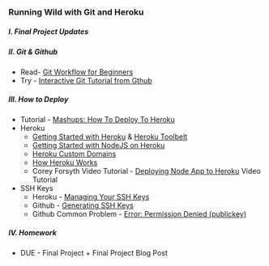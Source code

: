 ### Running Wild with Git and Heroku

##### I. Final Project Updates

##### II. **Git & Github**
* Read- [Git Workflow for Beginners](http://skli.se/2012/10/07/git-workflow-beginner/)
* Try - [Interactive Git Tutorial from Gthub](http://try.github.io/levels/1/challenges/1)

##### III. How to Deploy
* Tutorial - [Mashups: How To Deploy To Heroku](https://github.com/craigprotzel/Mashups/tree/master/11_Running_Wild_with_Git_and_Heroku/Heroku_Node_Deploy)
* Heroku
	* [Getting Started with Heroku](https://devcenter.heroku.com/articles/quickstart) & [Heroku Toolbelt](https://toolbelt.heroku.com/)
	* [Getting Started with NodeJS on Heroku](https://devcenter.heroku.com/articles/getting-started-with-nodejs)
	* [Heroku Custom Domains](https://devcenter.heroku.com/articles/custom-domains)
	* [How Heroku Works](https://devcenter.heroku.com/articles/how-heroku-works)
	* Corey Forsyth Video Tutorial - [Deploying Node App to Heroku](https://vimeo.com/91210794) Video Tutorial
* SSH Keys
	* Heroku - [Managing Your SSH Keys](https://devcenter.heroku.com/articles/keys)
	* Github - [Generating SSH Keys](https://help.github.com/articles/generating-ssh-keys)
	* Github Common Problem - [Error: Permission Denied (publickey)](https://help.github.com/articles/error-permission-denied-publickey)

##### IV. Homework
* DUE - Final Project + Final Project Blog Post